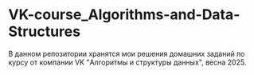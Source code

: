 # VK-course_Algorithms-and-Data-Structures
В данном репозитории хранятся мои решения домашних заданий по курсу от компании VK "Алгоритмы и структуры данных", весна 2025.
